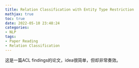 ```yaml
---
title: Relation Classification with Entity Type Restriction
mathjax: true
toc: true
date: 2022-05-10 23:48:24
categories:
- NLP
tags:
- Paper Reading
- Relation Classification
---
```

这是一篇ACL findings的论文，idea很简单，但却非常奏效。